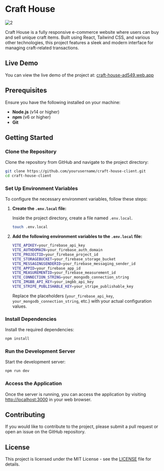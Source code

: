 # Craft House

![2](https://github.com/user-attachments/assets/a7d4f0c2-d86a-4093-82ab-6d5567a5aef0)



Craft House is a fully responsive e-commerce website where users can buy and sell unique craft items. Built using React, Tailwind CSS, and various other technologies, this project features a sleek and modern interface for managing craft-related transactions.

## Live Demo

You can view the live demo of the project at: [craft-house-ad549.web.app](https://craft-house-ad549.web.app)

## Prerequisites

Ensure you have the following installed on your machine:

- **Node.js** (v14 or higher)
- **npm** (v6 or higher)
- **Git**

## Getting Started

### Clone the Repository

Clone the repository from GitHub and navigate to the project directory:

```bash
git clone https://github.com/yourusername/craft-house-client.git
cd craft-house-client
```

### Set Up Environment Variables

To configure the necessary environment variables, follow these steps:

1. **Create the `.env.local` file:**

   Inside the project directory, create a file named `.env.local`.

   ```bash
   touch .env.local
   ```

2. **Add the following environment variables to the `.env.local` file:**

   ```bash
   VITE_APIKEY=your_firebase_api_key
   VITE_AUTHDOMAIN=your_firebase_auth_domain
   VITE_PROJECTID=your_firebase_project_id
   VITE_STORAGEBUCKET=your_firebase_storage_bucket
   VITE_MESSAGINGSENDERID=your_firebase_messaging_sender_id
   VITE_APPID=your_firebase_app_id
   VITE_MEASUREMENTID=your_firebase_measurement_id
   VITE_CONNECTION_STRING=your_mongodb_connection_string
   VITE_IMGBB_API_KEY=your_imgbb_api_key
   VITE_STRIPE_PUBLISHABLE_KEY=your_stripe_publishable_key
   ```

   Replace the placeholders (`your_firebase_api_key`, `your_mongodb_connection_string`, etc.) with your actual configuration values.

### Install Dependencies

Install the required dependencies:

```bash
npm install
```

### Run the Development Server

Start the development server:

```bash
npm run dev
```

### Access the Application

Once the server is running, you can access the application by visiting [http://localhost:3000](http://localhost:3000) in your web browser.

## Contributing

If you would like to contribute to the project, please submit a pull request or open an issue on the GitHub repository.

## License

This project is licensed under the MIT License - see the [LICENSE](LICENSE) file for details.
